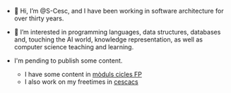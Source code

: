 - 👋 Hi, I’m @S-Cesc, and I have been working in software architecture for over thirty years.
- 👀 I’m interested in programming languages, data structures, databases and, touching the AI world, knowledge representation,
as well as computer science teaching and learning.

- I'm pending to publish some content.
  - I have some content in [mòduls cicles FP](https://www.fpcesc.epizy.com/?i=1) 
  - I also work on my freetimes in [cescacs](https://cescacs.orgfree.com/)

<!--
- 🌱 I’m currently learning ...
- 💞️ I’m looking to collaborate on ...
- 📫 How to reach me ...
-->

<!---
S-Cesc/S-Cesc is a ✨ special ✨ repository because its `README.md` (this file) appears on your GitHub profile.
You can click the Preview link to take a look at your changes.
--->
